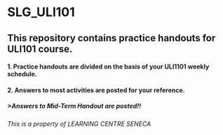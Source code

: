 # SLG_ULI101

## This repository contains practice handouts for ULI101 course.

#### 1. Practice handouts are divided on the basis of your ULI1101 weekly schedule.
#### 2. Answers to most activities are posted for your reference.

##### >Answers to Mid-Term Handout are posted!!


###### This is a property of LEARNING CENTRE SENECA
